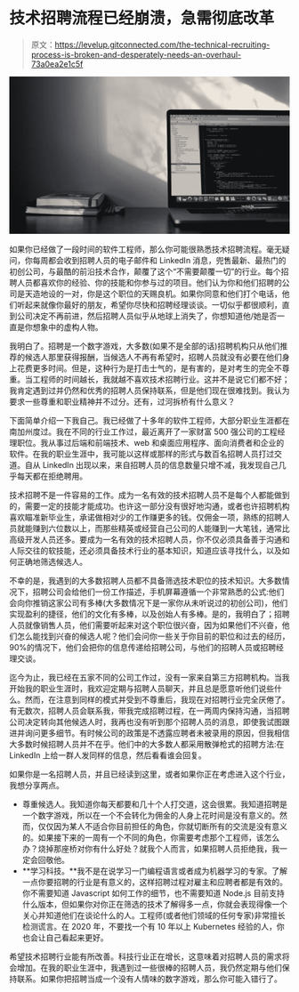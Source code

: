 # 技术招聘流程已经崩溃，急需彻底改革

> 原文：<https://levelup.gitconnected.com/the-technical-recruiting-process-is-broken-and-desperately-needs-an-overhaul-73a0ea2e1c5f>

![](img/d5f1a464e496c8cd03205b4a1cf5d6aa.png)

如果你已经做了一段时间的软件工程师，那么你可能很熟悉技术招聘流程。毫无疑问，你每周都会收到招聘人员的电子邮件和 LinkedIn 消息，兜售最新、最热门的初创公司，与最酷的前沿技术合作，颠覆了这个“不需要颠覆一切”的行业。每个招聘人员都喜欢你的经验、你的技能和你参与过的项目。他们认为你和他们招聘的公司是天造地设的一对，你是这个职位的天赐良机。如果你同意和他们打个电话，他们听起来就像你最好的朋友，希望你尽快和招聘经理谈谈。一切似乎都很顺利，直到公司决定不再前进，然后招聘人员似乎从地球上消失了，你想知道他/她是否一直是你想象中的虚构人物。

我明白了。招聘是一个数字游戏，大多数(如果不是全部的话)招聘机构只从他们推荐的候选人那里获得报酬，当候选人不再有希望时，招聘人员就没有必要在他们身上花费更多时间。但是，这种行为是打击士气的，是有害的，是对考生的完全不尊重。当工程师的时间越长，我就越不喜欢技术招聘行业。这并不是说它们都不好；我肯定遇到过并仍然和优秀的招聘人员保持联系，但是他们现在很难找到。我认为要求一些尊重和职业精神并不过分。还有，过河拆桥有什么意义？

下面简单介绍一下我自己。我已经做了十多年的软件工程师，大部分职业生涯都在南加州度过。我在不同的行业工作过，最近离开了一家财富 500 强公司的工程经理职位。我从事过后端和前端技术、web 和桌面应用程序、面向消费者和企业的软件。在我的职业生涯中，我可能以这样或那样的形式与数百名招聘人员打过交道。自从 LinkedIn 出现以来，来自招聘人员的信息数量只增不减，我发现自己几乎每天都在拒绝聘用。

技术招聘不是一件容易的工作。成为一名有效的技术招聘人员不是每个人都能做到的，需要一定的技能才能成功。也许这一部分没有很好地沟通，或者也许招聘机构喜欢瞄准新毕业生，承诺做相对少的工作赚更多的钱。仅佣金一项，熟练的招聘人员就能赚到六位数以上，而那些精英或经营自己公司的人能赚到一大笔钱，通常比高级开发人员还多。要成为一名有效的技术招聘人员，你不仅必须具备善于沟通和人际交往的软技能，还必须具备技术行业的基本知识，知道应该寻找什么，以及如何正确地筛选候选人。

不幸的是，我遇到的大多数招聘人员都不具备筛选技术职位的技术知识。大多数情况下，招聘公司会给他们一份工作描述，手机屏幕遵循一个非常熟悉的公式:他们会向你推销这家公司有多棒(大多数情况下是一家你从未听说过的初创公司)，他们实现盈利的捷径，他们的文化有多棒，以及创始人有多棒。是的，我明白了；招聘人员就像销售人员，他们需要听起来对这个职位很兴奋，因为如果他们不兴奋，他们怎么能找到兴奋的候选人呢？他们会问你一些关于你目前的职位和过去的经历，90%的情况下，他们会把你的信息传递给招聘公司，与他们的招聘人员或招聘经理交谈。

迄今为止，我已经在五家不同的公司工作过，没有一家来自第三方招聘机构。当我开始我的职业生涯时，我欢迎定期与招聘人员聊天，并且总是愿意听他们说些什么。然而，在注意到同样的模式并受到不尊重后，我现在对招聘行业完全厌倦了。有无数次，招聘人员会联系我，带我完成招聘过程，在一两周内保持沟通，当招聘公司决定转向其他候选人时，我再也没有听到那个招聘人员的消息，即使我试图跟进并询问更多细节。有时候公司的政策是不透露应聘者未被录用的原因，但我相信大多数时候招聘人员并不在乎。他们中的大多数人都采用散弹枪式的招聘方法:在 LinkedIn 上给一群人发同样的信息，然后看看谁会回复。

如果你是一名招聘人员，并且已经读到这里，或者如果你正在考虑进入这个行业，我想分享两点。

*   尊重候选人。我知道你每天都要和几十个人打交道，这会很累。我知道招聘是一个数字游戏，所以在一个不会转化为佣金的人身上花时间是没有意义的。然而，仅仅因为某人不适合你目前担任的角色，你就切断所有的交流是没有意义的。如果接下来的一周有一个不同的角色，你需要考虑那个工程师，该怎么办？烧掉那座桥对你有什么好处？就我个人而言，如果招聘人员拒绝我，我一定会回敬他。
*   **学习科技。**我不是在说学习一门编程语言或者成为机器学习的专家。了解一点你要招聘的行业是有意义的，这样招聘过程对雇主和应聘者都是有效的。你不需要知道 Javascript 如何工作的细节，也不需要知道 Node.js 目前支持什么版本，但如果你对你正在筛选的技术了解得多一点，你就会表现得像一个关心并知道他们在谈论什么的人。工程师(或者他们领域的任何专家)非常擅长检测谎言。在 2020 年，不要找一个有 10 年以上 Kubernetes 经验的人，你也会让自己看起来更好。

希望技术招聘行业能有所改善。科技行业正在增长，这意味着对招聘人员的需求将会增加。在我的职业生涯中，我遇到过一些很棒的招聘人员，我仍然定期与他们保持联系。如果你把招聘当成一个没有人情味的数字游戏，那么你可能入错行了。